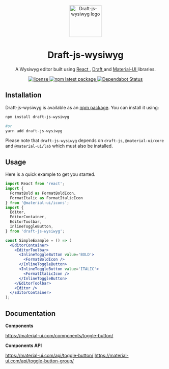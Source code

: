 <p align="center">
  <a href="https://draft-js-wysiwyg.com">
    <img width="100" src="https://draft-js-wysiwyg.com/static/logo.svg" alt="Draft-js-wysiwyg logo" />
  </a>
</p>
<h1 align="center">
  Draft-js-wysiwyg
</h1>
<p align="center">
A Wysiwyg editor built using
  <a href="https://reactjs.org/">
    React
  </a>,
  <a href="https://draftjs.org">
    Draft
  </a>
  and
  <a href="https://material-ui.com/">
    Material-UI
  </a>
  libraries.
</p>
<p align="center">
  <a href="https://github.com/romainleduc/draft-js-wysiwyg/blob/master/LICENSE">
    <img src="https://img.shields.io/badge/license-MIT-blue.svg" alt="license" />
  </a>
  <a href="https://www.npmjs.com/package/draft-js-wysiwyg">
    <img src="https://img.shields.io/npm/v/draft-js-wysiwyg/latest.svg" alt="npm latest package" />
  </a>
    <a href="https://dependabot.com">
    <img src="https://api.dependabot.com/badges/status?host=github&repo=romainleduc/draft-js-wysiwyg" alt="Dependabot Status" />
  </a>
</p>

## Installation

Draft-js-wysiwyg is available as an [npm package](https://www.npmjs.com/package/draft-js-wysiwyg). You can install it using:

```sh
npm install draft-js-wysiwyg

#or
yarn add draft-js-wysiwyg
```

Please note that `draft-js-wysiwyg` depends on `draft-js`, `@material-ui/core` and `@material-ui/lab` which must also be installed.

## Usage

Here is a quick example to get you started.

```jsx
import React from 'react';
import {
  FormatBold as FormatBoldIcon,
  FormatItalic as FormatItalicIcon
} from '@material-ui/icons';
import {
  Editor,
  EditorContainer,
  EditorToolbar,
  InlineToggleButton,
} from 'draft-js-wysiwyg';

const SimpleExample = () => (
  <EditorContainer>
    <EditorToolbar>
      <InlineToggleButton value='BOLD'>
        <FormatBoldIcon />
      </InlineToggleButton>
      <InlineToggleButton value='ITALIC'>
        <FormatItalicIcon />
      </InlineToggleButton>
    </EditorToolbar>
    <Editor />
  </EditorContainer>
);
```

## Documentation

**Components**

https://material-ui.com/components/toggle-button/

**Components API**

https://material-ui.com/api/toggle-button/
https://material-ui.com/api/toggle-button-group/

